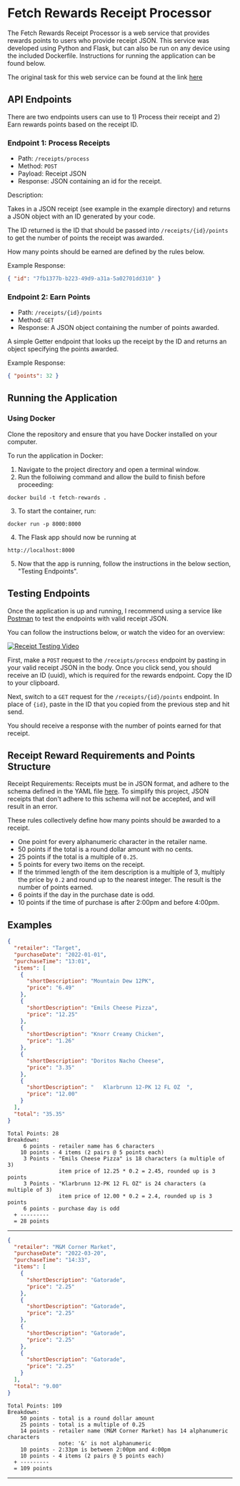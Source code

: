 # Fetch Rewards Receipt Processor

The Fetch Rewards Receipt Processor is a web service that provides rewards points to users who provide receipt JSON. This service was developed using Python and Flask, but can also be run on any device using the included Dockerfile. Instructions for running the application can be found below.

The original task for this web service can be found at the link [here](https://github.com/fetch-rewards/receipt-processor-challenge)

## API Endpoints

There are two endpoints users can use to 1) Process their receipt and 2) Earn rewards points based on the receipt ID.

### Endpoint 1: Process Receipts

- Path: `/receipts/process`
- Method: `POST`
- Payload: Receipt JSON
- Response: JSON containing an id for the receipt.

Description:

Takes in a JSON receipt (see example in the example directory) and returns a JSON object with an ID generated by your code.

The ID returned is the ID that should be passed into `/receipts/{id}/points` to get the number of points the receipt
was awarded.

How many points should be earned are defined by the rules below.

Example Response:

```json
{ "id": "7fb1377b-b223-49d9-a31a-5a02701dd310" }
```

### Endpoint 2: Earn Points

- Path: `/receipts/{id}/points`
- Method: `GET`
- Response: A JSON object containing the number of points awarded.

A simple Getter endpoint that looks up the receipt by the ID and returns an object specifying the points awarded.

Example Response:

```json
{ "points": 32 }
```

## Running the Application

### Using Docker

Clone the repository and ensure that you have Docker installed on your computer.

To run the application in Docker:

1. Navigate to the project directory and open a terminal window.
2. Run the folloiwing command and allow the build to finish before proceeding:

`docker build -t fetch-rewards .`

3. To start the container, run:

`docker run -p 8000:8000`

4. The Flask app should now be running at

`http://localhost:8000`

5. Now that the app is running, follow the instructions in the below section, "Testing Endpoints".

## Testing Endpoints

Once the application is up and running, I recommend using a service like [Postman](https://www.postman.com/) to test the endpoints with valid receipt JSON.

You can follow the instructions below, or watch the video for an overview:

[![Receipt Testing Video](https://img.youtube.com/vi/WXQlT4cCZIg/0.jpg)](https://www.youtube.com/watch?v=WXQlT4cCZIg)

First, make a `POST` request to the `/receipts/process` endpoint by pasting in your valid receipt JSON in the body. Once you click send, you should receive an ID (uuid), which is required for the rewards endpoint. Copy the ID to your clipboard.

Next, switch to a `GET` request for the `/receipts/{id}/points` endpoint. In place of `{id}`, paste in the ID that you copied from the previous step and hit send.

You should receive a response with the number of points earned for that receipt.

## Receipt Reward Requirements and Points Structure

Receipt Requirements: Receipts must be in JSON format, and adhere to the schema defined in the YAML file [here](https://github.com/fetch-rewards/receipt-processor-challenge/blob/main/api.yml). To simplify this project, JSON receipts that don't adhere to this schema will not be accepted, and will result in an error.

These rules collectively define how many points should be awarded to a receipt.

- One point for every alphanumeric character in the retailer name.
- 50 points if the total is a round dollar amount with no cents.
- 25 points if the total is a multiple of `0.25`.
- 5 points for every two items on the receipt.
- If the trimmed length of the item description is a multiple of 3, multiply the price by `0.2` and round up to the nearest integer. The result is the number of points earned.
- 6 points if the day in the purchase date is odd.
- 10 points if the time of purchase is after 2:00pm and before 4:00pm.

## Examples

```json
{
  "retailer": "Target",
  "purchaseDate": "2022-01-01",
  "purchaseTime": "13:01",
  "items": [
    {
      "shortDescription": "Mountain Dew 12PK",
      "price": "6.49"
    },
    {
      "shortDescription": "Emils Cheese Pizza",
      "price": "12.25"
    },
    {
      "shortDescription": "Knorr Creamy Chicken",
      "price": "1.26"
    },
    {
      "shortDescription": "Doritos Nacho Cheese",
      "price": "3.35"
    },
    {
      "shortDescription": "   Klarbrunn 12-PK 12 FL OZ  ",
      "price": "12.00"
    }
  ],
  "total": "35.35"
}
```

```text
Total Points: 28
Breakdown:
     6 points - retailer name has 6 characters
    10 points - 4 items (2 pairs @ 5 points each)
     3 Points - "Emils Cheese Pizza" is 18 characters (a multiple of 3)
                item price of 12.25 * 0.2 = 2.45, rounded up is 3 points
     3 Points - "Klarbrunn 12-PK 12 FL OZ" is 24 characters (a multiple of 3)
                item price of 12.00 * 0.2 = 2.4, rounded up is 3 points
     6 points - purchase day is odd
  + ---------
  = 28 points
```

---

```json
{
  "retailer": "M&M Corner Market",
  "purchaseDate": "2022-03-20",
  "purchaseTime": "14:33",
  "items": [
    {
      "shortDescription": "Gatorade",
      "price": "2.25"
    },
    {
      "shortDescription": "Gatorade",
      "price": "2.25"
    },
    {
      "shortDescription": "Gatorade",
      "price": "2.25"
    },
    {
      "shortDescription": "Gatorade",
      "price": "2.25"
    }
  ],
  "total": "9.00"
}
```

```text
Total Points: 109
Breakdown:
    50 points - total is a round dollar amount
    25 points - total is a multiple of 0.25
    14 points - retailer name (M&M Corner Market) has 14 alphanumeric characters
                note: '&' is not alphanumeric
    10 points - 2:33pm is between 2:00pm and 4:00pm
    10 points - 4 items (2 pairs @ 5 points each)
  + ---------
  = 109 points
```

---
